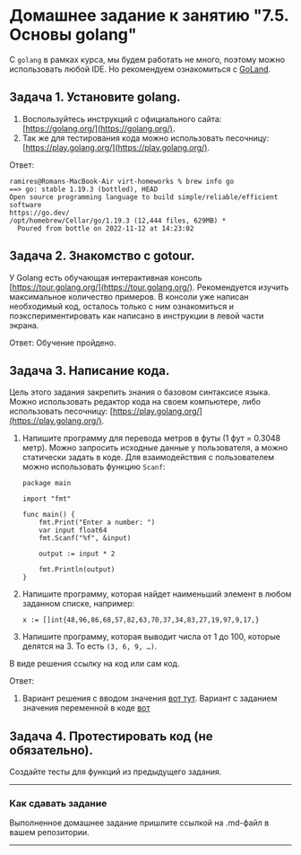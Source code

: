 # Домашнее задание к занятию "7.5. Основы golang"

С `golang` в рамках курса, мы будем работать не много, поэтому можно использовать любой IDE. 
Но рекомендуем ознакомиться с [GoLand](https://www.jetbrains.com/ru-ru/go/).  

## Задача 1. Установите golang.
1. Воспользуйтесь инструкций с официального сайта: [https://golang.org/](https://golang.org/).
2. Так же для тестирования кода можно использовать песочницу: [https://play.golang.org/](https://play.golang.org/).

Ответ:
```
ramires@Romans-MacBook-Air virt-homeworks % brew info go
==> go: stable 1.19.3 (bottled), HEAD
Open source programming language to build simple/reliable/efficient software
https://go.dev/
/opt/homebrew/Cellar/go/1.19.3 (12,444 files, 629MB) *
  Poured from bottle on 2022-11-12 at 14:23:02
```

## Задача 2. Знакомство с gotour.
У Golang есть обучающая интерактивная консоль [https://tour.golang.org/](https://tour.golang.org/). 
Рекомендуется изучить максимальное количество примеров. В консоли уже написан необходимый код, 
осталось только с ним ознакомиться и поэкспериментировать как написано в инструкции в левой части экрана.  

Ответ:
Обучение пройдено.

## Задача 3. Написание кода. 
Цель этого задания закрепить знания о базовом синтаксисе языка. Можно использовать редактор кода 
на своем компьютере, либо использовать песочницу: [https://play.golang.org/](https://play.golang.org/).

1. Напишите программу для перевода метров в футы (1 фут = 0.3048 метр). Можно запросить исходные данные 
у пользователя, а можно статически задать в коде.
    Для взаимодействия с пользователем можно использовать функцию `Scanf`:
    ```
    package main
    
    import "fmt"
    
    func main() {
        fmt.Print("Enter a number: ")
        var input float64
        fmt.Scanf("%f", &input)
    
        output := input * 2
    
        fmt.Println(output)    
    }
    ```
 
2. Напишите программу, которая найдет наименьший элемент в любом заданном списке, например:
    ```
    x := []int{48,96,86,68,57,82,63,70,37,34,83,27,19,97,9,17,}
    ```
3. Напишите программу, которая выводит числа от 1 до 100, которые делятся на 3. То есть `(3, 6, 9, …)`.

В виде решения ссылку на код или сам код.

Ответ:
1. Вариант решения с вводом значения [вот тут](https://github.com/RamiresHab/virt-homeworks/blob/master/07-terraform-05-golang/HW3/hw3_1a.go). Вариант с заданием значения переменной в коде [вот](https://github.com/RamiresHab/virt-homeworks/blob/master/07-terraform-05-golang/HW3/hw3_1b.go)

## Задача 4. Протестировать код (не обязательно).

Создайте тесты для функций из предыдущего задания. 

---

### Как cдавать задание

Выполненное домашнее задание пришлите ссылкой на .md-файл в вашем репозитории.

---

